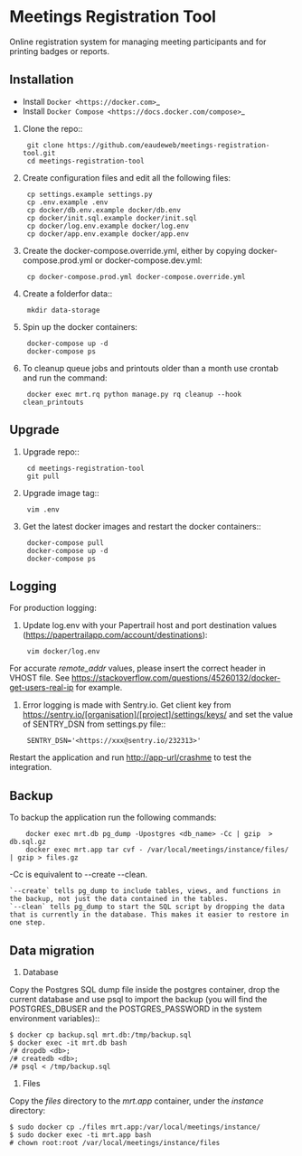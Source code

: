 # Meetings Registration Tool

Online registration system for managing meeting participants and for printing badges or reports.

## Installation

* Install `Docker <https://docker.com>`_
* Install `Docker Compose <https://docs.docker.com/compose>`_

1. Clone the repo::

        git clone https://github.com/eaudeweb/meetings-registration-tool.git
        cd meetings-registration-tool

1. Create configuration files and edit all the following files:

        cp settings.example settings.py
        cp .env.example .env
        cp docker/db.env.example docker/db.env
        cp docker/init.sql.example docker/init.sql
        cp docker/log.env.example docker/log.env
        cp docker/app.env.example docker/app.env

1. Create the docker-compose.override.yml, either by copying docker-compose.prod.yml or docker-compose.dev.yml:

        cp docker-compose.prod.yml docker-compose.override.yml

1. Create a folderfor data::

        mkdir data-storage

1. Spin up the docker containers:

        docker-compose up -d
        docker-compose ps

1. To cleanup queue jobs and printouts older than a month use crontab and run the command:

        docker exec mrt.rq python manage.py rq cleanup --hook clean_printouts

## Upgrade

1. Upgrade repo::

        cd meetings-registration-tool
        git pull

1. Upgrade image tag::

        vim .env

1. Get the latest docker images and restart the docker containers::

        docker-compose pull
        docker-compose up -d
        docker-compose ps

## Logging

For production logging:

1. Update log.env with your Papertrail host and port destination values (<https://papertrailapp.com/account/destinations>):

        vim docker/log.env

For accurate _remote_addr_ values, please insert the correct header in VHOST file. See <https://stackoverflow.com/questions/45260132/docker-get-users-real-ip> for example.

1. Error logging is made with Sentry.io. Get client key from <https://sentry.io/[organisation]/[project]/settings/keys/> and set the value of SENTRY_DSN from settings.py file::

        SENTRY_DSN='<https://xxx@sentry.io/232313>'

Restart the application and run <http://app-url/crashme> to test the integration.

## Backup

To backup the application run the following commands:

        docker exec mrt.db pg_dump -Upostgres <db_name> -Cc | gzip  > db.sql.gz
        docker exec mrt.app tar cvf - /var/local/meetings/instance/files/ | gzip > files.gz

-Cc is equivalent to --create --clean.

    `--create` tells pg_dump to include tables, views, and functions in the backup, not just the data contained in the tables.
    `--clean` tells pg_dump to start the SQL script by dropping the data that is currently in the database. This makes it easier to restore in one step.

## Data migration

1. Database

Copy the Postgres SQL dump file inside the postgres container, drop the current database and use psql to import the backup (you will find the POSTGRES_DBUSER and the POSTGRES_PASSWORD in the system environment variables)::

    $ docker cp backup.sql mrt.db:/tmp/backup.sql
    $ docker exec -it mrt.db bash
    /# dropdb <db>;
    /# createdb <db>;
    /# psql < /tmp/backup.sql

1. Files

Copy the _files_ directory to the _mrt.app_ container, under the _instance_ directory:

    $ sudo docker cp ./files mrt.app:/var/local/meetings/instance/
    $ sudo docker exec -ti mrt.app bash
    # chown root:root /var/local/meetings/instance/files
